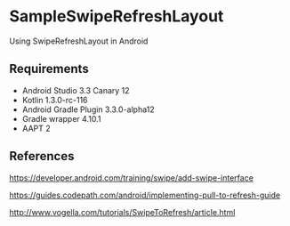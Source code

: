 # SampleSwipeRefreshLayout
Using SwipeRefreshLayout in Android

## Requirements

* Android Studio 3.3 Canary 12
* Kotlin 1.3.0-rc-116
* Android Gradle Plugin 3.3.0-alpha12
* Gradle wrapper 4.10.1
* AAPT 2

## References
https://developer.android.com/training/swipe/add-swipe-interface

https://guides.codepath.com/android/implementing-pull-to-refresh-guide

http://www.vogella.com/tutorials/SwipeToRefresh/article.html
